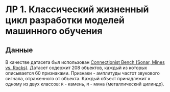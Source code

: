 # ЛР 1. Классический жизненный цикл разработки моделей машинного обучения

## Данные

В качестве датасета был использован [Connectionist Bench (Sonar, Mines vs. Rocks)](https://archive.ics.uci.edu/dataset/151/connectionist+bench+sonar+mines+vs+rocks). Датасет содержит 208 объектов, каждый из которых описывается 60 признаками. Признаки - амплитуды частот звукового сигнала, отраженного от объекта. Каждый объект принадлежит к одному из двух классов: `R` - камень, `M` - мина (металлический цилиндр).

<!-- ## Модель и ее обучение -->
